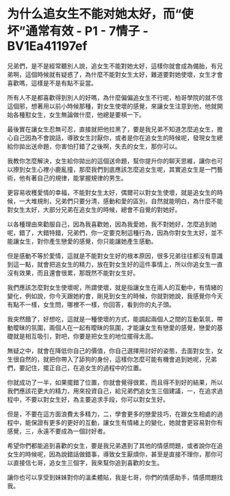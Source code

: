 # 为什么追女生不能对她太好，而“使坏”通常有效 - P1 - 7情子 - BV1Ea41197ef

兄弟們，是不是經常聽別人說，追女生不能對她太好，這樣你就會成為備胎，有兄弟啊，這個時候就有疑惑了，為什麼不能對女生太好，難道要對她使壞，女生才會喜歡嗎，這樣是不是有點不妥當。

所有人不是都喜歡得到別人的好嗎，為什麼偏偏追女生不行呢，柏哥學院的就不信這個邪，想著用以前小時候那種，對女生使壞的感覺，來讓女生注意到他，他就開始各種懟女生，女生無論做什麼，他總是要槓一下。

最後實在讓女生忍無可忍，直接就把他拉黑了，要是我兄弟不知道怎麼追女生，擔心自己因為不會說話，導致女生討厭你，或者是你在追女生的時候呢，發現女生總給你拋出送命題，你害怕打錯了之後啊，失去的女生，那你可以。

我教你怎麼解決，女生給你拋出的這個送命題，幫你提升你的聊天思維，讓你也可以撩到女生心裡小鹿亂撞，那麼我們到底應該怎麼追女生呢，其實追女生是一門藝術，他有著自己的規律，能掌握規律的男生。

更容易收穫愛情的幸福，不能對女生太好，偶爾可以對女生使壞，就是追女生的時候，一大堆規則，兄弟們只要分清，感動和愛的區別，自然就能明白，為什麼不能對女生太好，大部分兄弟在追女生的時候，總會不自覺的對她好。

以各種理由來勸服自己，因為我喜歡她，因為我愛她，我不對她好，怎麼追到她呢，錯了，大錯特錯，兄弟們，你一定要克制這種行為，因為你對女生太好，並不能讓女生，對你產生戀愛的感覺，你只能讓她產生感動。

但是感動不等於愛情，這就是不能對女生好的根本原因，很多兄弟往往都沒有意識到這一點，就會把追女生的精力，放在對女生好的這件事情上，所以你追女生一直沒有效果，而且還會很累，那既然不能對女生好。

我們應該怎麼對女生使壞呢，所謂使壞，就是指讓女生在兩人的互動中，有情緒的變化，例如說，你今天跟她約會，剛見到女生的時候，你就對她說，我感覺你今天有點不一樣，女生問，哪裡不一樣，你回答，看到你的丸子頭。

我突然餓了，好想吃，這就是一種使壞的方式，能調起兩個人之間的互動氣氛，帶動曖昧的氛圍，兩個人在一起有曖昧的氛圍，才能讓女生有戀愛的感覺，戀愛的基礎就是相互吸引，對吧，你要是把女生的地位擺得太高。

無疑之中，就會在降低你自己的價值，你自己選擇用討好的姿態，去面對女生，女生很自然的，就把你帶入了舔狗的身份，這樣你怎麼可能有機會追到她呢，兄弟們，要記住，擺正自己，在追女生的過程中的位置。

你就成功了一半，如果擺錯了位置，你就會覺得很累，而且得不到好的結果，所以我們應該花更大的精力，用來投資自己，給兄弟們追女生三個建議，一，在追求過程中，不要以對女生好，為主要追求手段，你可以對女生好。

但是，不要在這方面浪費太多精力，二，學會更多的戀愛技巧，在跟女生相處的過程中，能保證有更多的更好的互動，讓女生有情緒上的變化，她就會更容易對你有感覺，三，永遠不要成為一個討好者。

希望你們都能追到喜歡的女生，要是我兄弟遇到了其他的情感問題，或者說你在追女生的時候呢，因為說錯話做錯事，導致女生厭煩你，甚至是直接不理你，那你可以直接信七哥，追女生三個字，我來幫你追到喜歡的女生。

讓你也可以享受到妹妹對你的溫柔體貼，我是七哥，你們的情感助手，情感問題找我。